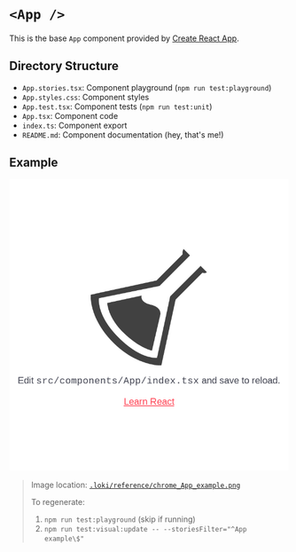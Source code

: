 # `<App />`

This is the base `App` component provided by [Create React App](https://facebook.github.io/create-react-app/).

## Directory Structure

- `App.stories.tsx`: Component playground (`npm run test:playground`)
- `App.styles.css`: Component styles
- `App.test.tsx`: Component tests (`npm run test:unit`)
- `App.tsx`: Component code
- `index.ts`: Component export
- `README.md`: Component documentation (hey, that's me!)

## Example

![App](../../../.loki/reference/chrome_App_example.png)

> Image location: [`.loki/reference/chrome_App_example.png`](../../../.loki/reference/chrome_App_example.png)
> 
> To regenerate: 
> 1. `npm run test:playground` (skip if running)
> 1. `npm run test:visual:update -- --storiesFilter="^App example\$"`